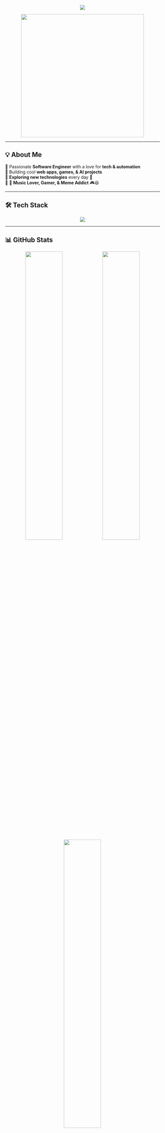 <!-- Banner -->
<p align="center">
  <img src="https://readme-typing-svg.herokuapp.com?font=Fira+Code&size=25&pause=1000&color=F77F00&center=true&vCenter=true&width=600&height=50&lines=Hey+there!+I'm+Prasanna+👋;Software+Developer+🚀;Tech+Enthusiast+💻;Always+Learning+New+Things+📚" />
</p>

<p align="center">
  <img src="https://media.giphy.com/media/qgQUggAC3Pfv687qPC/giphy.gif" width="400" />
</p>

---

## 💡 **About Me**  
🔹 Passionate **Software Engineer** with a love for **tech & automation**  
🔹 Building cool **web apps, games, & AI projects**  
🔹 **Exploring new technologies** every day 🚀  
🔹 🎵 **Music Lover, Gamer, & Meme Addict** 🎮😆  

---

## 🛠 **Tech Stack**  
<p align="center">
  <img src="https://skillicons.dev/icons?i=js,ts,react,nextjs,nodejs,express,mongodb,tailwind,git,github,vscode,docker" />
</p>

---

## 📊 **GitHub Stats**  
<div align="center">
  <img src="https://github-readme-stats.vercel.app/api?username=prasanna192005&show_icons=true&theme=radical&hide_border=true&count_private=true" width="49%" />
  <img src="https://streak-stats.demolab.com?user=prasanna192005&theme=radical&hide_border=true" width="49%" />
  <img src="https://github-readme-stats.vercel.app/api/top-langs/?username=prasanna192005&layout=compact&theme=radical&hide_border=true" width="49%" />
</div>

---

## 🎮 **Fun Zone**  

🔥 **My Contribution Snake:**  
<p align="center">
  <img src="https://github.com/prasanna192005/prasanna192005/raw/output/github-contribution-grid-snake.svg" />
</p>

### 🎵 Now Playing on Spotify
<p align="center">
  <a href="https://spotify-github-profile.vercel.app/api/view?uid=sgbttfk0ee6dnrt9mzyrgusoe&redirect=true">
    <img src="https://spotify-github-profile.vercel.app/api/view?uid=sgbttfk0ee6dnrt9mzyrgusoe&cover_image=true&theme=novatorem&bar_color=53b14f&bar_color_cover=false" />
  </a>
</p>


### 🐱‍💻 Random Dev Meme
<p align="center">
  <img src="https://meme-api.com/gimme/programmingmemes" width="400" />
</p>


---

## 🌎 **Let's Connect!**  
<p align="center">
  <a href="https://yourwebsite.com">
    <img src="https://img.shields.io/badge/Portfolio-%23FF4081.svg?&style=for-the-badge&logo=web&logoColor=white" />
  </a>
  <a href="https://linkedin.com/in/yourprofile">
    <img src="https://img.shields.io/badge/LinkedIn-%230077B5.svg?&style=for-the-badge&logo=linkedin&logoColor=white" />
  </a>
  <a href="https://twitter.com/yourhandle">
    <img src="https://img.shields.io/badge/Twitter-%231DA1F2.svg?&style=for-the-badge&logo=twitter&logoColor=white" />
  </a>
  <a href="mailto:your.email@example.com">
    <img src="https://img.shields.io/badge/Email-%23D14836.svg?&style=for-the-badge&logo=gmail&logoColor=white" />
  </a>
</p>

---

## 🌟 **Fun Fact!**  
> The first ever website is still online at [info.cern.ch](http://info.cern.ch)! 🌍💾  

---

**🔥 If you like my work, drop a ⭐ and let's connect! 🚀**  
